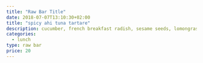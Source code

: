 ```yaml
---
title: "Raw Bar Title"
date: 2018-07-07T13:10:30+02:00
title: "spicy ahi tuna tartare"
description: cucumber, french breakfast radish, sesame seeds, lomongrass, pnzu, rice cracker
categories:
  - lunch
type: raw bar
price: 20
---
```


